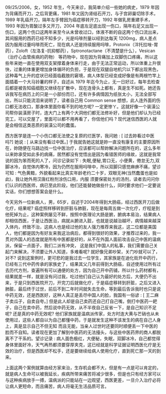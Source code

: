 09/25/2006，女，1952 年生，今天来诊，我简单介绍一些她的病史，1979 年因为背痛而开刀，之后背更痛，1981 年又因为肾结石开刀，与子宫卵巢切除手术，1989 年乳癌开刀，隔年左手臂因为癌症移转开刀，1992 年做乳房重建手术，1993 年因为胃酸过多又开刀，2004 年底左足底出现一伤口，隔年右足又出现一伤口，这两个伤口这两年来至今从未曾收过口，体液不断的自这两个伤口流出来，其间服用的西药已经不知多少，光是吗啡剂量以经到达每天 1200mg，病人差点因为服用过量吗啡而死亡，现在病人还是持续服用吗啡，Protonix（泮托拉唑-胃药），Zoloft（左洛复-抗抑郁药），Sptronotactane（不清楚是什么），Vesican（治疗心血管疾病的药物） 等药物中，现在因为背痛加上双脚伤口疼痛，所以这些年来她一直在使用双支架撑着身体来行走，由于无法正常运动，所以体重上升很快，过重的体重更增加身体循环的负担，于是现在双腿自地机穴以下都出现黑色，这种毒气上升的症状已经面临截肢的窘境，病人体型已经变成好像是有两根竹竿上面插着一个大马铃薯的样子，自述从 1979 年迄今为止，无一日好过，每年去检查后都是被告知癌细胞又继续在扩散中，现在连骨头上都有，真是生不如死。她还告诉我写在病历上的只是一小部份而已，还有许多病情因为纸张太小，无法全部写出，所以只能流泪来说明了，读者自己用 Common sense 想想，此人连外面的伤口都无法收口，那身体里面你看不到的地方呢? 一定更惨ㄚ。这就好像一个装潢公司帮你装潢房子时，连大门上有两个大洞他们都无法修补好，但是他们却认为已经完工，可以交屋了，里面可以都不用再看了，你信他们吗 ? 现代迷信西医的人就是会相信这类恶质的装潢公司的蠢蛋。

西方医学是连一个小伤口都无法使之复原的烂医学，我问她 : [ 过去妳看过中医吗?] 她说 : [ 从来没有看过中医。] 于我就告她这就是妳一直没有康复的主要原因所在，妳随便在马路边找一位中医治疗，应该都可以帮妳解决问题所在的，这么多年以来妳承受如此多的病痛，居然都没有觉悟出是因为看错医师的缘故，这就是我常说的因为笨而死的人了，问诊记录如下 : 失眠,便秘,胃口无，小便黄，倦怠无力,双脚冰冷，自觉体内寒冷，因为仍然在服用吗啡中，所以双脚只感觉麻痹不痛，望诊可知 : 气色黄黯，外貌看起来比真实年龄老约二十岁，双眼无神(当然蠢蛋也是如此)，我让她外用汉唐红粉剂涂伤口用，内服 须要保密处方的汤剂，读者去问问你们认识的西医师，病已至此阶段，他们还能替她做些什么，同时要求他们一定要说实话，你们想想答案会是什么。

今天另外一位新病人，男，65岁，自述于2004年得到大肠癌，经过西医开刀后做化疗，结果呢? 癌症照样移转到肝脏与肺脏，现在是每周五做一次化疗，疗程是到他死掉为止，这种案例屡见不鲜，按照中医理论大肠是腑，腑病本易治，结果病人却相信西医，于是让西医治，病就从腑进入脏，也就是说越治越坏，病情越来越深入体内，终致不治，这病人也是经过他的友人强力推荐来我这，这二位都是美国人，他们都是因为有好友来我这治病后，都得到很好的效果，才推荐过来的，我一贯对外国人的态度就是所有中医都是好的，从不在外国人面前攻击自己中医的温病派，保留一点面子，我们二派有冲突， 这是我们中国人的私事，我们需要自己关起门来解决，不须要让外人知道，多难看呢? 就好像兄弟吵架，关门吵就可以了，对不? 说到这案例时，更可悲的是我过去一位学生，其家族是在迪化街开中药行，已经有三代中药传承的家族史了，结果其父几年前得到大肠癌，自述使用过所有过去历代方剂，查遍所有可以通便的处方，因为自己开中药铺，所以什么药材都有，结果就差一样，就是没有问过我，吃过他们自己认为最好的处方后，大便仍不出来，于是只到西医院开刀，开完刀后就做化疗，于是癌症移转到肝脏，之后又进入肺脏，最后终于过世，前后不到二年时间就失去生命，等到最后告诉我时也只是说中药无效，还是西医好，这种人真正是丢尽中国人的脸，我国有一俗谚 : [ 王二麻子卖瓜子，自卖自夸。] 但是此人却是自己卖药还自己打自己嘴，倒打中医药一耙子，自己在卖中药，然后说中药无效，从不半夜自己反省一下，是自己知识不足呢? 还是真的中药无效呢? 他们家族就是温病派传家，处方时连大黄与芒硝也从未使用过，这些人都自以为自己都懂中药，于是就发生这种不该发生的病在自己人身上，真是显示自己不但无知 而且无能，当亲人过世时还要同时顺便丢一下中医的脸而不自知。读者现在更加了解到中医药的无法擡头，与这些中医药界的商人都脱离不了干系的。望诊记录 : 病人面色极红，大便秘，失眠，双脚冰冷，自己都觉得身体里面好冷，天气再热都须要穿厚夹克，这已经就是科学证据证明西医化疗是无效的治疗，但是西医却不松手，还是要继续给病人使用化疗，直到死亡那一天的到来。

上面这两个案例就算由经方家来治，生存机会都不大，但是有一点是可以肯定的，就是病人生命可以被我延长，疾病所带来痛苦将减少很多，但是也只有经方家可以 与这种疾病放手一搏，温病派的只能站在一边观望，西医更差，一旦介入治疗必将让病人更短命，而且痛苦，病人将毫无生活品质可言。
